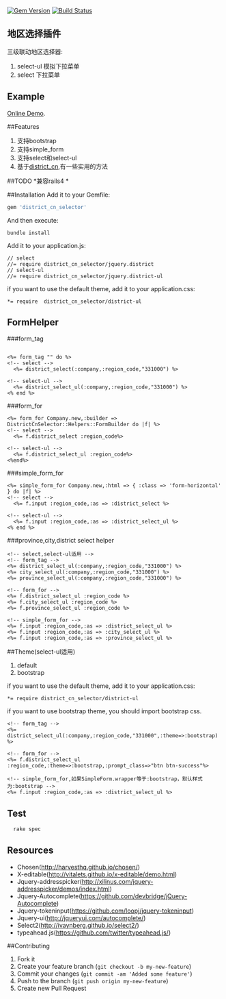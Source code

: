 [![Gem Version](https://badge.fury.io/rb/district_cn_selector.png)](http://badge.fury.io/rb/district_cn_selector)
[![Build Status](https://travis-ci.org/Kehao/district_cn_selector.png?branch=master)](https://travis-ci.org/Kehao/district_cn_selector)
## 地区选择插件 
  三级联动地区选择器:

  1. select-ul 模拟下拉菜单
  2. select 下拉菜单

## Example
  [Online Demo](http://112.124.38.145:9292).

##Features
  1. 支持bootstrap  
  2. 支持simple_form
  3. 支持select和select-ul
  4. 基于[district_cn](https://github.com/Kehao/district_cn),有一些实用的方法

##TODO
  *兼容rails4 *

##Installation
Add it to your Gemfile:
```ruby
gem 'district_cn_selector'
```

And then execute:
```console
bundle install
```

Add it to your application.js:

```console
// select
//= require district_cn_selector/jquery.district
// select-ul
//= require district_cn_selector/jquery.district-ul
```

if you want to use the default theme, add it to your application.css:
```console
*= require  district_cn_selector/district-ul
```

## FormHelper
###form_tag
```erb

<%= form_tag "" do %>
<!-- select -->
  <%= district_select(:company,:region_code,"331000") %>

<!-- select-ul -->
  <%= district_select_ul(:company,:region_code,"331000") %>
<% end %>
```

###form_for
```erb
<%= form_for Company.new,:builder => DistrictCnSelector::Helpers::FormBuilder do |f| %>
<!-- select -->
  <%= f.district_select :region_code%>

<!-- select-ul -->
  <%= f.district_select_ul :region_code%>
<%end%>
```

###simple_form_for
```erb
<%= simple_form_for Company.new,:html => { :class => 'form-horizontal' } do |f| %>
<!-- select -->
  <%= f.input :region_code,:as => :district_select %>

<!-- select-ul -->
  <%= f.input :region_code,:as => :district_select_ul %>
<% end %>
```

###province,city,district select helper
```erb
<!-- select,select-ul适用 -->
<!-- form_tag -->
<%= district_select_ul(:company,:region_code,"331000") %>
<%= city_select_ul(:company,:region_code,"331000") %>
<%= province_select_ul(:company,:region_code,"331000") %>

<!-- form_for -->
<%= f.district_select_ul :region_code %>
<%= f.city_select_ul :region_code %>
<%= f.province_select_ul :region_code %>

<!-- simple_form_for -->
<%= f.input :region_code,:as => :district_select_ul %>
<%= f.input :region_code,:as => :city_select_ul %>
<%= f.input :region_code,:as => :province_select_ul %>
```

##Theme(select-ul适用)
  1. default
  2. bootstrap

if you want to use the default theme, add it to your application.css:
```console
*= require district_cn_selector/district-ul
```
if you want to use bootstrap theme, you should import bootstrap css.

```erb
<!-- form_tag -->
<%= district_select_ul(:company,:region_code,"331000",:theme=>:bootstrap) %>

<!-- form_for -->
<%= f.district_select_ul :region_code,:theme=>:bootstrap,:prompt_class=>"btn btn-success"%>

<!-- simple_form_for,如果SimpleForm.wrapper等于:bootstrap，默认样式为:bootstrap -->
<%= f.input :region_code,:as => :district_select_ul %>
```
## Test
``` ruby
  rake spec
```
## Resources
* Chosen(http://harvesthq.github.io/chosen/)
* X-editable(http://vitalets.github.io/x-editable/demo.html)
* Jquery-addresspicker(http://xilinus.com/jquery-addresspicker/demos/index.html)
* Jquery-Autocomplete(https://github.com/devbridge/jQuery-Autocomplete)
* Jquery-tokeninput(https://github.com/loopj/jquery-tokeninput)
* Jquery-ui(http://jqueryui.com/autocomplete/)
* Select2(http://ivaynberg.github.io/select2/)
* typeahead.js(https://github.com/twitter/typeahead.js/)


##Contributing

1. Fork it
2. Create your feature branch (`git checkout -b my-new-feature`)
3. Commit your changes (`git commit -am 'Added some feature'`)
4. Push to the branch (`git push origin my-new-feature`)
5. Create new Pull Request


